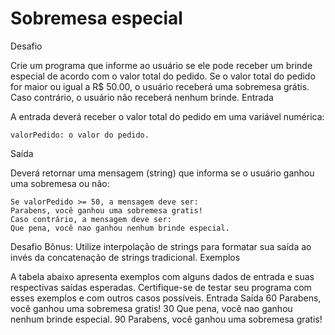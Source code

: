 # Sobremesa especial

Desafio

Crie um programa que informe ao usuário se ele pode receber um brinde especial de acordo com o valor total do pedido. Se o valor total do pedido for maior ou igual a R$ 50.00, o usuário receberá uma sobremesa grátis. Caso contrário, o usuário não receberá nenhum brinde.
Entrada

A entrada deverá receber o valor total do pedido em uma variável numérica:

    valorPedido: o valor do pedido.

Saída

Deverá retornar uma mensagem (string) que informa se o usuário ganhou uma sobremesa ou não:

    Se valorPedido >= 50, a mensagem deve ser:
    Parabens, você ganhou uma sobremesa gratis!
    Caso contrário, a mensagem deve ser:
    Que pena, você nao ganhou nenhum brinde especial.

Desafio Bônus: Utilize interpolação de strings para formatar sua saída ao invés da concatenação de strings tradicional.
Exemplos

A tabela abaixo apresenta exemplos com alguns dados de entrada e suas respectivas saídas esperadas. Certifique-se de testar seu programa com esses exemplos e com outros casos possíveis.
Entrada 	Saída
60 	Parabens, você ganhou uma sobremesa gratis!
30 	Que pena, você nao ganhou nenhum brinde especial.
90 	Parabens, você ganhou uma sobremesa gratis!
